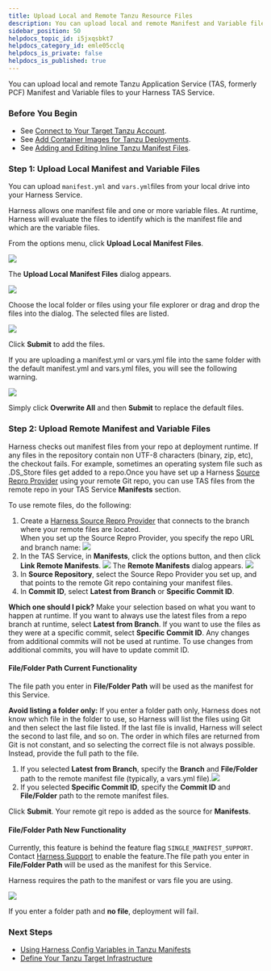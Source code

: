 ```yaml
---
title: Upload Local and Remote Tanzu Resource Files
description: You can upload local and remote Manifest and Variable files.
sidebar_position: 50
helpdocs_topic_id: i5jxqsbkt7
helpdocs_category_id: emle05cclq
helpdocs_is_private: false
helpdocs_is_published: true
---
```


You can upload local and remote Tanzu Application Service (TAS, formerly PCF) Manifest and Variable files to your Harness TAS Service.

### Before You Begin

* See [Connect to Your Target Tanzu Account](connect-to-your-target-pcf-account.md).
* See [Add Container Images for Tanzu Deployments](add-container-images-for-pcf-deployments.md).
* See [Adding and Editing Inline Tanzu Manifest Files](adding-and-editing-inline-pcf-manifest-files.md).

### Step 1: Upload Local Manifest and Variable Files

You can upload `manifest.yml` and `vars.yml`files from your local drive into your Harness Service.

Harness allows one manifest file and one or more variable files. At runtime, Harness will evaluate the files to identify which is the manifest file and which are the variable files.

From the options menu, click **Upload Local Manifest Files**.

![](./static/upload-local-and-remote-pcf-resource-files-62.png)

The **Upload Local Manifest Files** dialog appears.

![](./static/upload-local-and-remote-pcf-resource-files-63.png)

Choose the local folder or files using your file explorer or drag and drop the files into the dialog. The selected files are listed.

![](./static/upload-local-and-remote-pcf-resource-files-64.png)

Click **Submit** to add the files.

If you are uploading a manifest.yml or vars.yml file into the same folder with the default manifest.yml and vars.yml files, you will see the following warning.

![](./static/upload-local-and-remote-pcf-resource-files-65.png)

Simply click **Overwrite All** and then **Submit** to replace the default files.

### Step 2: Upload Remote Manifest and Variable Files

Harness checks out manifest files from your repo at deployment runtime. If any files in the repository contain non UTF-8 characters (binary, zip, etc), the checkout fails. For example, sometimes an operating system file such as .DS\_Store files get added to a repo.Once you have set up a Harness [Source Repro Provider](../../firstgen-platform/account/manage-connectors/add-source-repo-providers.md) using your remote Git repo, you can use TAS files from the remote repo in your TAS Service **Manifests** section.

To use remote files, do the following:

1. Create a [Harness Source Repro Provider](../../firstgen-platform/account/manage-connectors/add-source-repo-providers.md) that connects to the branch where your remote files are located.  
   When you set up the Source Repro Provider, you specify the repo URL and branch name:
   ![](./static/upload-local-and-remote-pcf-resource-files-66.png)
2. In the TAS Service, in **Manifests**, click the options button, and then click **Link Remote Manifests**.
   ![](./static/upload-local-and-remote-pcf-resource-files-67.png)
   The **Remote Manifests** dialog appears.
   ![](./static/upload-local-and-remote-pcf-resource-files-68.png)
3. In **Source Repository**, select the Source Repo Provider you set up, and that points to the remote Git repo containing your manifest files.
4. In **Commit ID**, select **Latest from Branch** or **Specific Commit ID**.  
  
**Which one should I pick?** Make your selection based on what you want to happen at runtime. If you want to always use the latest files from a repo branch at runtime, select **Latest from Branch**. If you want to use the files as they were at a specific commit, select **Specific Commit ID**. Any changes from additional commits will not be used at runtime. To use changes from additional commits, you will have to update commit ID.

#### File/Folder Path Current Functionality

The file path you enter in **File/Folder Path** will be used as the manifest for this Service.

**Avoid listing a folder only:** If you enter a folder path only, Harness does not know which file in the folder to use, so Harness will list the files using Git and then select the last file listed. If the last file is invalid, Harness will select the second to last file, and so on. The order in which files are returned from Git is not constant, and so selecting the correct file is not always possible. Instead, provide the full path to the file.

1. If you selected **Latest from Branch**, specify the **Branch** and **File/Folder** path to the remote manifest file (typically, a vars.yml file).![](./static/upload-local-and-remote-pcf-resource-files-69.png)
2. If you selected **Specific Commit ID**, specify the **Commit ID** and **File/Folder** path to the remote manifest files.

Click **Submit**. Your remote git repo is added as the source for **Manifests**.

#### File/Folder Path New Functionality

Currently, this feature is behind the feature flag `SINGLE_MANIFEST_SUPPORT`. Contact [Harness Support](mailto:support@harness.io) to enable the feature.The file path you enter in **File/Folder Path** will be used as the manifest for this Service.

Harness requires the path to the manifest or vars file you are using. 

![](./static/upload-local-and-remote-pcf-resource-files-70.png)

If you enter a folder path and **no file**, deployment will fail.

### Next Steps

* [Using Harness Config Variables in Tanzu Manifests](using-harness-config-variables-in-pcf-manifests.md)
* [Define Your Tanzu Target Infrastructure](define-your-pcf-target-infrastructure.md)

